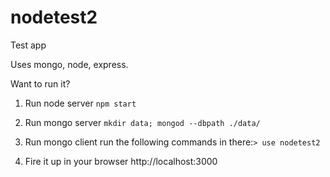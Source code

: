 # nodetest2

Test app

Uses mongo, node, express.

Want to run it?

1. Run node server ``` npm start ```

2. Run mongo server ``` mkdir data; mongod --dbpath ./data/ ```

3. Run mongo client run the following commands in there:``` > use nodetest2 ```

4. Fire it up in your browser http://localhost:3000
